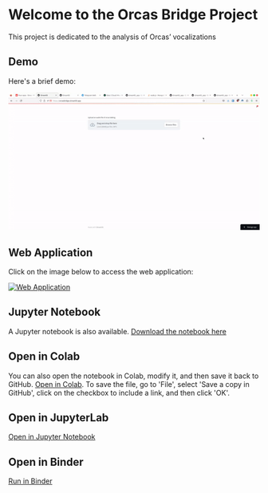 # Welcome to the Orcas Bridge Project

This project is dedicated to the analysis of Orcas’ vocalizations

## Demo

Here's a brief demo:

![Demo](demo.gif)

## Web Application

Click on the image below to access the web application:

[![Web Application](https://orcasbridge.streamlit.app/)](https://orcasbridge.streamlit.app/)


## Jupyter Notebook

A Jupyter notebook is also available. [Download the notebook here](https://github.com/MachineLearning-Together/orcas/blob/main/orcas.ipynb)

## Open in Colab
You can also open the notebook in Colab, modify it, and then save it back to GitHub. [Open in Colab](https://colab.research.google.com/github/MachineLearning-Together/orcas/blob/main/orcas.ipynb). To save the file, go to 'File', select 'Save a copy in GitHub', click on the checkbox to include a link, and then click 'OK'.

## Open in JupyterLab
[Open in Jupyter Notebook](YOUR_NOTEBOOK_URL)

## Open in Binder
[Run in Binder](https://mybinder.org/v2/gh/MachineLearning-Together/orcas/main)

